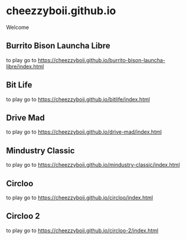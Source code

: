 # cheezzyboii.github.io
Welcome
## Burrito Bison Launcha Libre
to play go to https://cheezzyboii.github.io/burrito-bison-launcha-libre/index.html
## Bit Life
to play go to https://cheezzyboii.github.io/bitlife/index.html
## Drive Mad
to play go to https://cheezzyboii.github.io/drive-mad/index.html
## Mindustry Classic
to play go to https://cheezzyboii.github.io/mindustry-classic/index.html
## Circloo
to play go to https://cheezzyboii.github.io/circloo/index.html
## Circloo 2
to play go to https://cheezzyboii.github.io/circloo-2/index.html
